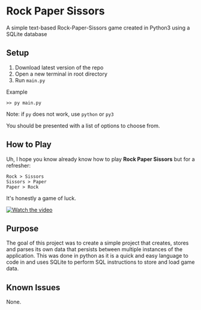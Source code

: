 # Rock Paper Sissors
 A simple text-based Rock-Paper-Sissors game created in Python3 using  a SQLite database

## Setup
1. Download latest version of the repo
2. Open a new terminal in root directory
3. Run `main.py`

Example
```Shell
>> py main.py
```

Note: if `py` does not work, use `python` or `py3`

You should be presented with a list of options to choose from.

## How to Play
Uh, I hope you know already know how to play **Rock Paper Sissors** but for a refresher:
```
Rock > Sissors
Sissors > Paper
Paper > Rock
```
It's honestly a game of luck.

[![Watch the video](https://img.youtube.com/vi/ND4fd6yScBM/maxresdefault.jpg)](https://youtu.be/ND4fd6yScBM)

## Purpose
The goal of this project was to create a simple project that creates, stores and parses its own data that persists between multiple instances of the application. This was done in python as it is a quick and easy language to code in and uses SQLite to perform SQL instructions to store and load game data. 

## Known Issues
None.